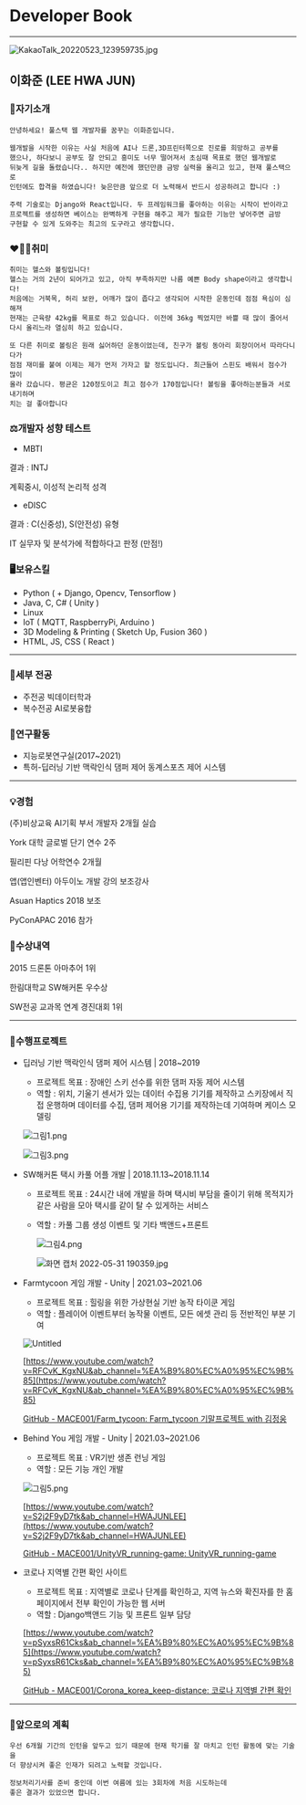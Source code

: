 # Developer Book

---

![KakaoTalk_20220523_123959735.jpg](src/KakaoTalk_20220523_123959735.jpg)

## 이화준 (LEE HWA JUN)

### 👋자기소개

```
안녕하세요! 풀스택 웹 개발자를 꿈꾸는 이화준입니다.

웹개발을 시작한 이유는 사실 처음에 AI나 드론,3D프린터쪽으로 진로를 희망하고 공부를
했으나, 하다보니 공부도 잘 안되고 흥미도 너무 떨어져서 초심때 목표로 했던 웹개발로 
뒤늦게 길을 돌렸습니다.. 하지만 예전에 했던만큼 금방 실력을 올리고 있고, 현재 풀스택으로
인턴에도 합격을 하였습니다! 늦은만큼 앞으로 더 노력해서 반드시 성공하려고 합니다 :)

주력 기술로는 Django와 React입니다. 두 프레임워크를 좋아하는 이유는 시작이 반이라고
프로젝트를 생성하면 베이스는 완벽하게 구현을 해주고 제가 필요한 기능만 넣어주면 금방
구현할 수 있게 도와주는 최고의 도구라고 생각합니다.
```

### ❤️💪🎳취미

```
취미는 헬스와 볼링입니다!
헬스는 거의 2년이 되어가고 있고, 아직 부족하지만 나름 예쁜 Body shape이라고 생각합니다!
처음에는 거북목, 허리 보완, 어깨가 많이 좁다고 생각되어 시작한 운동인데 점점 욕심이 심해져
현재는 근육량 42kg를 목표로 하고 있습니다. 이전에 36kg 찍었지만 바쁠 때 많이 줄어서
다시 올리느라 열심히 하고 있습니다.

또 다른 취미로 볼링은 원래 싫어하던 운동이었는데, 친구가 볼링 동아리 회장이어서 따라다니다가
점점 재미를 붙여 이제는 제가 먼저 가자고 할 정도입니다. 최근들어 스핀도 배워서 점수가 많이
올라 갔습니다. 평균은 120정도이고 최고 점수가 170점입니다! 볼링을 좋아하는분들과 서로 내기하며
치는 걸 좋아합니다 
```

### ⚖️개발자 성향 테스트

- MBTI

결과 : INTJ

계획중시, 이성적 논리적 성격

- eDISC

결과 : C(신중성), S(안전성) 유형

IT 실무자 및 분석가에 적합하다고 판정 (만점!)

### 🖥️보유스킬

- Python ( + Django, Opencv, Tensorflow )
- Java, C, C# ( Unity )
- Linux
- IoT ( MQTT, RaspberryPi, Arduino )
- 3D Modeling & Printing ( Sketch Up, Fusion 360 )
- HTML, JS, CSS ( React )

---

### 🏫세부 전공

- 주전공 빅데이터학과
- 복수전공 AI로봇융합

### 🥼연구활동

- 지능로봇연구실(2017~2021)
- 특허-딥러닝 기반 맥락인식 댐퍼 제어 동계스포츠 제어 시스템

---

### 💡경험

(주)비상교육 AI기획 부서 개발자 2개월 실습

York 대학 글로벌 단기 연수 2주

필리핀 다낭 어학연수 2개월

앱(앱인벤터) 아두이노 개발 강의 보조강사

Asuan Haptics 2018 보조

PyConAPAC 2016 참가

### 🥇수상내역

2015 드론톤 아마추어 1위

한림대학교 SW해커톤 우수상

SW전공 교과목 연계 경진대회 1위

---

### 💾수행프로젝트

- 딥러닝 기반 맥락인식 댐퍼 제어 시스템 | 2018~2019
    - 프로젝트 목표 : 장애인 스키 선수를 위한 댐퍼 자동 제어 시스템
    - 역할 : 위치, 기울기 센서가 있는 데이터 수집용 기기를 제작하고 스키장에서 직접 운행하며 데이터를 수집, 댐퍼 제어용 기기를 제작하는데 기여하며 케이스 모델링
    
    ![그림1.png](src/%EA%B7%B8%EB%A6%BC1.png)
    
    ![그림3.png](src/%EA%B7%B8%EB%A6%BC3.png)
    
- SW해커톤 택시 카풀 어플 개발 | 2018.11.13~2018.11.14
    - 프로젝트 목표 : 24시간 내에 개발을 하며 택시비 부담을 줄이기 위해 목적지가 같은 사람을 모아 택시를 같이 탈 수 있게하는 서비스
    - 역할 : 카풀 그룹 생성 이벤트 및 기타 백앤드+프론트
        
        ![그림4.png](src/%EA%B7%B8%EB%A6%BC4.png)
        
        ![화면 캡처 2022-05-31 190359.jpg](src/%ED%99%94%EB%A9%B4_%EC%BA%A1%EC%B2%98_2022-05-31_190359.jpg)
        
- Farmtycoon 게임 개발 - Unity | 2021.03~2021.06
    - 프로젝트 목표 : 힐링을 위한 가상현실 기반 농작 타이쿤 게임
    - 역할 : 플레이어 이벤트부터 농작물 이벤트, 모든 에셋 관리 등 전반적인 부분 기여
    
    ![Untitled](src/Untitled.png)
    
    [https://www.youtube.com/watch?v=RFCvK_KgxNU&ab_channel=%EA%B9%80%EC%A0%95%EC%9B%85](https://www.youtube.com/watch?v=RFCvK_KgxNU&ab_channel=%EA%B9%80%EC%A0%95%EC%9B%85)
    
    [GitHub - MACE001/Farm_tycoon: Farm_tycoon 기말프로젝트 with 김정웅](https://github.com/MACE001/Farm_tycoon)
    
- Behind You 게임 개발 - Unity | 2021.03~2021.06
    - 프로젝트 목표 : VR기반  생존 런닝 게임
    - 역할 : 모든 기능 개인 개발
    
    ![그림5.png](src/%EA%B7%B8%EB%A6%BC5.png)
    
    [https://www.youtube.com/watch?v=S2j2F9yD7tk&ab_channel=HWAJUNLEE](https://www.youtube.com/watch?v=S2j2F9yD7tk&ab_channel=HWAJUNLEE)
    
    [GitHub - MACE001/UnityVR_running-game: UnityVR_running-game](https://github.com/MACE001/UnityVR_running-game)
    
- 코로나 지역별 간편 확인 사이트
    - 프로젝트 목표 : 지역별로 코로나 단계를 확인하고, 지역 뉴스와 확진자를 한 홈페이지에서 전부 확인이 가능한 웹 서버
    - 역할 : Django백앤드 기능 및 프론트 일부 담당
    
    [https://www.youtube.com/watch?v=pSyxsR61Cks&ab_channel=%EA%B9%80%EC%A0%95%EC%9B%85](https://www.youtube.com/watch?v=pSyxsR61Cks&ab_channel=%EA%B9%80%EC%A0%95%EC%9B%85)
    
    [GitHub - MACE001/Corona_korea_keep-distance: 코로나 지역별 간편 확인](https://github.com/MACE001/Corona_korea_keep-distance)
    

---

### 📆앞으로의 계획

```
우선 6개월 기간의 인턴을 앞두고 있기 때문에 현재 학기를 잘 마치고 인턴 활동에 맞는 기술을
더 향상시켜 좋은 인재가 되려고 노력할 것입니다.

정보처리기사를 준비 중인데 이번 여름에 있는 3회차에 처음 시도하는데 
좋은 결과가 있었으면 합니다.
```
